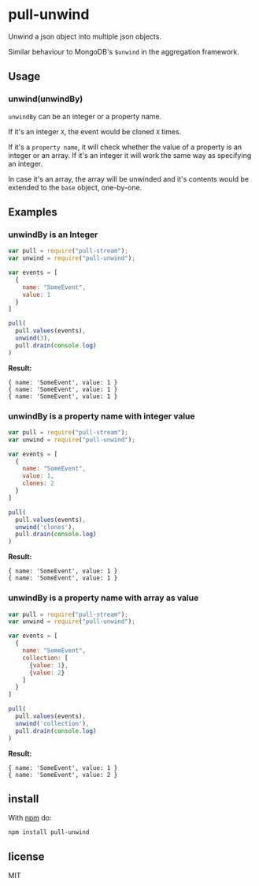 # pull-unwind

Unwind a json object into multiple json objects.

Similar behaviour to MongoDB's `$unwind` in the aggregation framework.

## Usage

### unwind(unwindBy)

`unwindBy` can be an integer or a property name.

If it's an integer `X`, the event would be cloned `X` times.

If it's a `property name`, it will check whether the value of a property is an integer or an array. If it's an integer
it will work the same way as specifying an integer.

In case it's an array, the array will be unwinded and it's contents would be extended to the `base` object, one-by-one.

## Examples

### unwindBy is an Integer

```js
var pull = require("pull-stream");
var unwind = require("pull-unwind");

var events = [
  {
    name: "SomeEvent",
    value: 1
  }
]

pull(
  pull.values(events),
  unwind(3),
  pull.drain(console.log)
)
```

**Result:**

```
{ name: 'SomeEvent', value: 1 }
{ name: 'SomeEvent', value: 1 }
{ name: 'SomeEvent', value: 1 }
```

### unwindBy is a property name with integer value

```js
var pull = require("pull-stream");
var unwind = require("pull-unwind");

var events = [
  {
    name: "SomeEvent",
    value: 1,
    clones: 2
  }
]

pull(
  pull.values(events),
  unwind('clones'),
  pull.drain(console.log)
)
```

**Result:**

```
{ name: 'SomeEvent', value: 1 }
{ name: 'SomeEvent', value: 1 }
```

### unwindBy is a property name with array as value

```js
var pull = require("pull-stream");
var unwind = require("pull-unwind");

var events = [
  {
    name: "SomeEvent",
    collection: [
      {value: 1},
      {value: 2}
    ]
  }
]

pull(
  pull.values(events),
  unwind('collection'),
  pull.drain(console.log)
)
```

**Result:**

```
{ name: 'SomeEvent', value: 1 }
{ name: 'SomeEvent', value: 2 }
```

## install

With [npm](https://npmjs.org) do:

```
npm install pull-unwind
```

## license

MIT